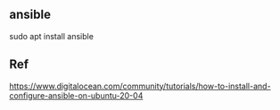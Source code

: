 ## ansible

 sudo apt install ansible
 
 
 ## Ref
 
 https://www.digitalocean.com/community/tutorials/how-to-install-and-configure-ansible-on-ubuntu-20-04
